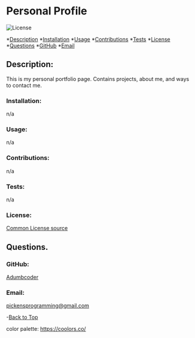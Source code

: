  
  # Personal Profile 

  ![License](https://img.shields.io/static/v1?label=License&message=none&color=green)


  
  *[Description](#description)
    *[Installation](#installation)
    *[Usage](#usage)
    *[Contributions](#contributions)
    *[Tests](#tests)
    *[License](#license)
    *[Questions](#questions)
    *[GitHub](#github)
    *[Email](#email)
    
  ## Description:
  This is my personal portfolio page. Contains projects, about me, and ways to contact me.

  ### Installation:
  n/a

  ### Usage:
  n/a

  ### Contributions:
  n/a

  ### Tests:
  n/a

  ### License:

  [Common License source](https://opensource.org/licenses)
  ## Questions.
  ### GitHub:
  [Adumbcoder](https://github.com/adumbcoder)

  ### Email:
  pickensprogramming@gmail.com

  -[Back to Top](#)



color palette: https://coolors.co/

